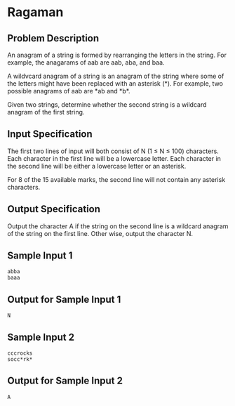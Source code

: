 # Ragaman

## Problem Description
An anagram of a string is formed by rearranging the letters in the string. For example, the anagarams of aab are aab, aba, and baa.

A wildvcard anagram of a string is an anagram of the string where some of the letters might have been replaced with an asterisk (\*). For example, two possible anagrams of aab are \*ab and \*b\*.

Given two strings, determine whether the second string is a wildcard anagram of the first string.

## Input Specification
The first two lines of input will both consist of N (1 ≤ N ≤ 100) characters. Each character in the first line will be a lowercase letter. Each character in the second line will be either a lowercase letter or an asterisk.

For 8 of the 15 available marks, the second line will not contain any asterisk characters.

## Output Specification
Output the character A if the string on the second line is a wildcard anagram of the string on the first line. Other wise, output the character N.

## Sample Input 1
```
abba
baaa
```

## Output for Sample Input 1
```
N
```

## Sample Input 2
```
cccrocks
socc*rk*
```

## Output for Sample Input 2
```
A
```